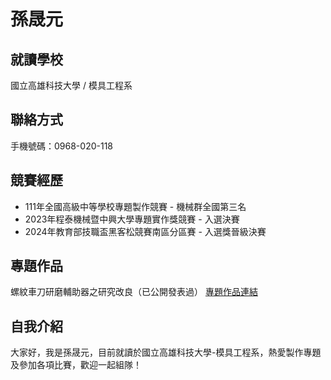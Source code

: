 # 孫晟元

## 就讀學校
國立高雄科技大學 / 模具工程系

## 聯絡方式
手機號碼：0968-020-118

## 競賽經歷
- 111年全國高級中等學校專題製作競賽 - 機械群全國第三名
- 2023年程泰機械暨中興大學專題實作獎競賽 - 入選決賽
- 2024年教育部技職盃黑客松競賽南區分區賽 - 入選獎晉級決賽

## 專題作品
螺紋車刀研磨輔助器之研究改良（已公開發表過）
[專題作品連結](https://drive.google.com/drive/folders/1jx4AC3cib4W9qoK3buM5ziZ0fPK_eVfn)

## 自我介紹
大家好，我是孫晟元，目前就讀於國立高雄科技大學-模具工程系，熱愛製作專題及參加各項比賽，歡迎一起組隊！

